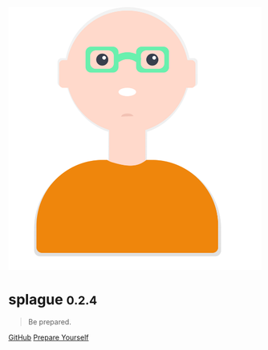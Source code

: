 ![logo](header.svg)

# splague <small>0.2.4</small>

> Be prepared.

[GitHub](https://github.com/alexlee-dev/splague)
[Prepare Yourself](#splague)